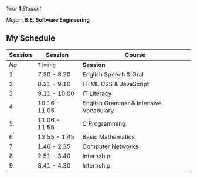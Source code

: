*Year **1** Student*

*Major* : **B.E. Software Engineering**
## My Schedule
Session | Session | Course
--- | --- | ---
*No* | `Timing` | **Session**
1 | 7.30 - 8.20 | English Speech & Oral
2 | 8.21 - 9.10 | HTML CSS & JavaScript
3 | 9.11 - 10.00 | IT Literacy
4 | 10.16 - 11.05 | English Grammar & Intensive Vocabulary
5 | 11.06 - 11.55 | C Programming
6 | 12.55 - 1.45 | Basic Mathematics
7 | 1.46 - 2.35 | Computer Networks
8 | 2.51 - 3.40 | Internship
9 | 3.41 - 4.30 | Internship
